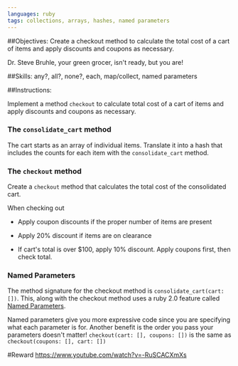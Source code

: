 ```yaml
---
languages: ruby
tags: collections, arrays, hashes, named parameters
---
```


##Objectives: 
Create a checkout method to calculate the total cost of a cart of items and apply discounts and coupons as necessary.

Dr. Steve Bruhle, your green grocer, isn't ready, but you are!

##Skills: 
any?, all?, none?, each, map/collect, named parameters

##Instructions:

Implement a method `checkout` to calculate total cost of a cart of items and apply discounts and coupons as necessary.

### The `consolidate_cart` method

The cart starts as an array of individual items. Translate it into a hash that includes the counts for each item with the `consolidate_cart` method.

### The `checkout` method

Create a `checkout` method that calculates the total cost of the consolidated cart.

When checking out 

* Apply coupon discounts if the proper number of items are present

* Apply 20% discount if items are on clearance

* If cart's total is over $100, apply 10% discount. Apply coupons first, then check total.


### Named Parameters

The method signature for the checkout method is 
`consolidate_cart(cart:[])`. This, along with the checkout method uses a ruby 2.0 feature called [Named Parameters](http://brainspec.com/blog/2012/10/08/keyword-arguments-ruby-2-0/).

Named parameters give you more expressive code since you are specifying what each parameter is for. Another benefit is the order you pass your parameters doesn't matter!
`checkout(cart: [], coupons: [])` is the same as `checkout(coupons: [], cart: [])`

#Reward
https://www.youtube.com/watch?v=-RuSCACXmXs
